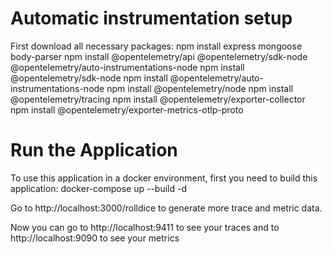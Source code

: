 # Automatic instrumentation setup

First download all necessary packages:
npm install express mongoose body-parser
npm install @opentelemetry/api @opentelemetry/sdk-node @opentelemetry/auto-instrumentations-node
npm install @opentelemetry/sdk-node
npm install @opentelemetry/auto-instrumentations-node
npm install @opentelemetry/node
npm install @opentelemetry/tracing
npm install @opentelemetry/exporter-collector
npm install @opentelemetry/exporter-metrics-otlp-proto

# Run the Application

To use this application in a docker environment, first you need to build this application:
docker-compose up --build -d

Go to http://localhost:3000/rolldice to generate more trace and metric data.

Now you can go to http://localhost:9411 to see your traces and to http://localhost:9090 to see your metrics